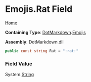 # Emojis\.Rat Field

[Home](../../../README.md)

**Containing Type**: [DotMarkdown](../../README.md)\.[Emojis](../README.md)

**Assembly**: DotMarkdown\.dll

```csharp
public const string Rat = ":rat:"
```

### Field Value

System\.[String](https://docs.microsoft.com/en-us/dotnet/api/system.string)